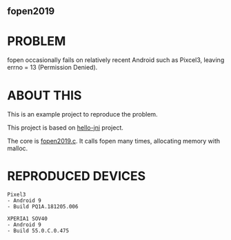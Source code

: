 fopen2019
-----

# PROBLEM
fopen occasionally fails on relatively recent Android such as Pixcel3, leaving errno = 13 (Permission Denied).

# ABOUT THIS
This is an example project to reproduce the problem.

This project is based on [hello-jni](https://github.com/android/ndk-samples/tree/master/hello-jni) project.

The core is [fopen2019.c](hello-fopen/app/src/main/cpp/fopen2019.c). It calls fopen many times, allocating memory with malloc.

# REPRODUCED DEVICES
```
Pixel3
- Android 9
- Build PQ1A.181205.006

XPERIA1 SOV40
- Android 9
- Build 55.0.C.0.475
```
